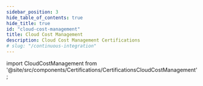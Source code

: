 ```yaml
---
sidebar_position: 3
hide_table_of_contents: true
hide_title: true
id: "cloud-cost-management"
title: Cloud Cost Management
description: Cloud Cost Management Certifications
# slug: "/continuous-integration"
---
```


<!-- Custom component -->

import CloudCostManagement from '@site/src/components/Certifications/CertificationsCloudCostManagement';

<CloudCostManagement />
